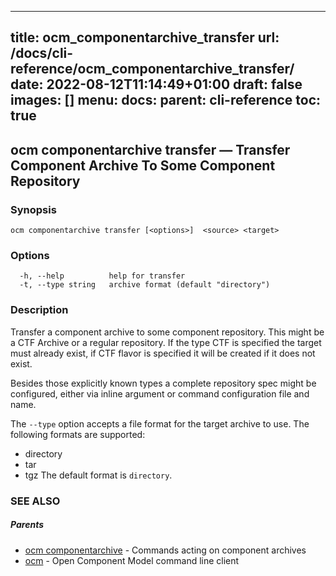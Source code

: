 
---
title: ocm_componentarchive_transfer
url: /docs/cli-reference/ocm_componentarchive_transfer/
date: 2022-08-12T11:14:49+01:00
draft: false
images: []
menu:
  docs:
    parent: cli-reference
toc: true
---
## ocm componentarchive transfer &mdash; Transfer Component Archive To Some Component Repository

### Synopsis

```
ocm componentarchive transfer [<options>]  <source> <target>
```

### Options

```
  -h, --help          help for transfer
  -t, --type string   archive format (default "directory")
```

### Description


Transfer a component archive to some component repository. This might
be a CTF Archive or a regular repository.
If the type CTF is specified the target must already exist, if CTF flavor
is specified it will be created if it does not exist.

Besides those explicitly known types a complete repository spec might be configured,
either via inline argument or command configuration file and name.

The <code>--type</code> option accepts a file format for the
target archive to use. The following formats are supported:
- directory
- tar
- tgz
The default format is <code>directory</code>.


### SEE ALSO

##### Parents

* [ocm componentarchive](ocm_componentarchive.md)	 - Commands acting on component archives
* [ocm](ocm.md)	 - Open Component Model command line client

